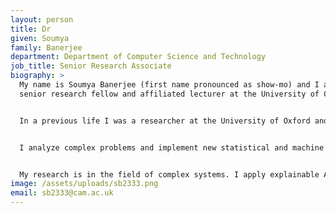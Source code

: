 ```yaml
---
layout: person
title: Dr
given: Soumya
family: Banerjee
department: Department of Computer Science and Technology
job_title: Senior Research Associate
biography: >
  My name is Soumya Banerjee (first name pronounced as show-mo) and I am a
  senior research fellow and affiliated lecturer at the University of Cambridge.


  In a previous life I was a researcher at the University of Oxford and Harvard University and have had the great fortune of working in India, USA, Australia and Germany.


  I analyze complex problems and implement new statistical and machine learning techniques for deriving insights from large amounts of data.


  My research is in the field of complex systems. I apply explainable Artificial Intelligence (xAI) and mathematical modelling to understand complex systems. I also apply machine learning to the field of healthcare.
image: /assets/uploads/sb2333.png
email: sb2333@cam.ac.uk
---
```

